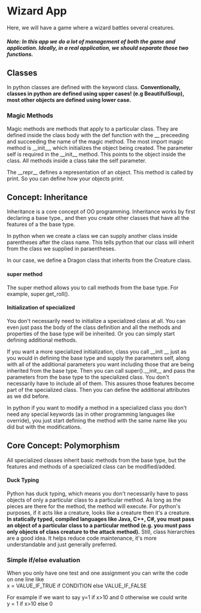 # Wizard App
Here, we will have a game where a wizard battles several creatures.

##### Note: In this app we do a lot of management of both the game and application. Ideally, in a real application, we should separate those two functions.
 
## Classes
In python classes are defined with the keyword class. 
__Conventionally, classes in python are defined using upper cases! (e.g BeautifulSoup), most other objects are defined using lower case.__

### Magic Methods
Magic methods are methods that apply to a particular class. They are defined inside the class body with the def function with the __ preceeding and succeeding the name of the magic method.
The most import magic method is \_\_init__, which initializes the object being created. The parameter self is required in the \_\_init__ method. This points to the object inside the class.
All methods inside a class take the self parameter.

The \_\_repr__ defines a representation of an object. This method is called by print. So you can define how your objects print.

## Concept: Inheritance
Inheritance is a core concept of OO programming. Inheritance works by first declaring a base type., and then you create other classes that have all the features of a the base type.

In python when we create a class we can supply another class inside parentheses after the class name. This tells python that our class will inherit from the class we supplied in paraentheses.

In our case, we define a Dragon class that inherits from the Creature class. 

#### super method
The super method allows you to call methods from the base type. For example, super.get_roll().

#### Initialization of specialized 
You don't necessarily need to initialize a specialized class at all. You can even just pass the body of the class definition and all the methods and properties of the base type will be inherited. Or you can simply start defining additional methods.

If you want a more specialized initialization, class you call \_\_init __ just as you would in defining the base type and supply the parameters self, along with all of the additional parameters you want including those that are being inherited from the base type. Then you can call super().\_\_init__ and pass the parameters from the base type to the specialized class. You don't necessarily have to include all of them.  This assures those features become part of the specialized class. Then you can  define the additional attributes as we did before.

In python if you want to modify a method in a specialized class you don't need any special keywords (as in other programming languages like override), you just start defining the method with the same name like you did but with the modifications.

## Core Concept: Polymorphism
All specialized classes inherit basic methods from the base type, but the features and methods of a specialized class can be modified/added.

#### Duck Typing
Python has duck typing, which means you don't necessarily have to pass objects of only a particular class to a particular method. As long as the pieces are there for the method, the method will execute. For python's purposes, if it acts like a creature, looks like a creature then it's a creature.
__In statically typed, compiled languages like Java, C++, C#,  you must pass an object of a particular class to a particular method (e.g. you must pass only objects of class creature to the attack method).__ 
Still, class hierarchies are a good idea. It helps reduce code maintenance, it's more understandable and just generally preferred. 


### Simple if/else evaluation
When you only have one test and one assignment you can write the code on one line like     
x = VALUE_IF_TRUE if CONDITION else VALUE_IF_FALSE 

     
For example if we want to say y=1 if x>10 and 0 otherwise we could write    
y = 1 if x>10 else 0
